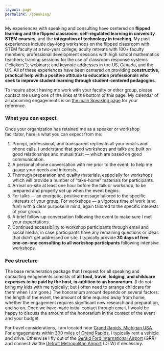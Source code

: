 ```yaml
---
layout: page
permalink: /speaking/
---
```


My experiences with speaking and consulting have centered on __flipped learning and the flipped classroom__, __self-regulated learning in university STEM courses__, and the __integration of technology in teaching__. My past experiences include day-long workshops on the flipped classroom with STEM faculty at a two-year college; aculty retreats with 100+ faculty members; professional development sessions with high school mathematics teachers; training sessions for the use of classroom response systems ("clickers"); webinars; and keynote addresses in the US, Canada, and the UK. All of these experiences have been centered on providing __constructive, practical help with a positive attitude to education professionals who seek to improve student learning through student-centered pedagogies__. 

To inquire about having me work with your faculty or other group, please contact me using one of the links at the bottom of this page. My calendar of all upcoming engagements is on [the main Speaking page](/speaking) for your reference. 

### What you can expect

Once your organization has retained me as a speaker or workshop facilitator, here is what you can expect from me: 

1. Prompt, professional, and transparent replies to all your emails and phone calls. I understand that good workshops and talks are built on good relationships and mutual trust — which are based on good communication.
2. A personal phone conversation with me prior to the event, to help me gauge your needs and interests.
3. Thorough preparation and quality materials, especially for workshops which will provide a number of “take-home” materials for participants.
4. Arrival on-site at least one hour before the talk or workshop, to be prepared and properly set up when the event begins.
5. For talks — an energetic, positive message tailored to the specific interests of your group. For workshops — a vigorous time of work (and fun!) with a clear purpose in mind, again tailored to the specific interests of your group.
6. A brief follow-up conversation following the event to make sure I met your expectations.
7. Continued accessibility to workshop participants through email and social media, in case participants have any remaining questions or ideas that didn’t get addressed on site. I typically provide __30 days of free one-on-one consulting to all workshop participants__ following intensive workshops. 

### Fee structure

The base remuneration package that I request for all speaking and consulting enagements consists of __all food, travel, lodging, and childcare expenses to be paid by the host, in addition to an honorarium__. (I do not bring my kids with me typically; but I often need to arrange childcare for them when I am gone.) The honorarium amount depends on several factors: the length of the event, the amount of time required away from home, whether the engagement requires significant new research and preparation, and so on. Once we have made initial contact through email, I would be happy to discuss the amount of the honorarium in the context of the event and your budget. 

For travel considerations, I am located near [Grand Rapids, Michigan USA](https://www.google.com/maps?ll=42.96125,-85.655719&q=42.96125,-85.655719&hl=en&t=m&z=12). For engagements within [300 miles of Grand Rapids](http://www.freemaptools.com/radius-around-point.htm?clat=42.9633599&clng=-85.66808630000003&r=482.8032001844076&lc=FFFFFF&lw=1&fc=00FF00&fs=true), I typically rent a vehicle and drive. Otherwise I fly out of the [Gerald Ford International Airport](http://www.grr.org/) (GRR) and connect via the [Detroit Metropolitan Airport](http://www.metroairport.com/) (DTW) if necessary. 

